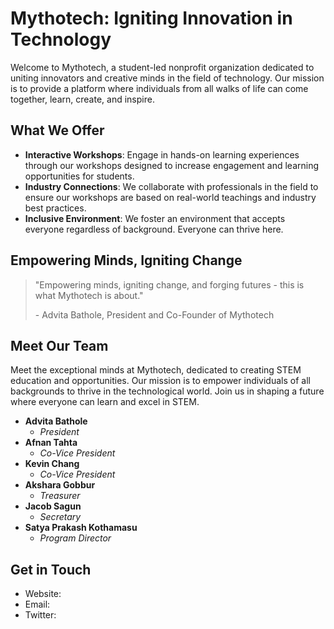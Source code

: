 # Mythotech: Igniting Innovation in Technology

Welcome to Mythotech, a student-led nonprofit organization dedicated to uniting innovators and creative minds in the field of technology. Our mission is to provide a platform where individuals from all walks of life can come together, learn, create, and inspire.

## What We Offer

- **Interactive Workshops**: Engage in hands-on learning experiences through our workshops designed to increase engagement and learning opportunities for students.
- **Industry Connections**: We collaborate with professionals in the field to ensure our workshops are based on real-world teachings and industry best practices.
- **Inclusive Environment**: We foster an environment that accepts everyone regardless of background. Everyone can thrive here.

## Empowering Minds, Igniting Change

> "Empowering minds, igniting change, and forging futures - this is what Mythotech is about."
>
> \- Advita Bathole, President and Co-Founder of Mythotech

## Meet Our Team

Meet the exceptional minds at Mythotech, dedicated to creating STEM education and opportunities. Our mission is to empower individuals of all backgrounds to thrive in the technological world. Join us in shaping a future where everyone can learn and excel in STEM.

- **Advita Bathole**
  - *President*
- **Afnan Tahta**
  - *Co-Vice President*
- **Kevin Chang**
  - *Co-Vice President*
- **Akshara Gobbur**
  - *Treasurer*
- **Jacob Sagun**
  - *Secretary*
- **Satya Prakash Kothamasu**
  - *Program Director*
 
## Get in Touch

- Website: 
- Email: 
- Twitter: 
